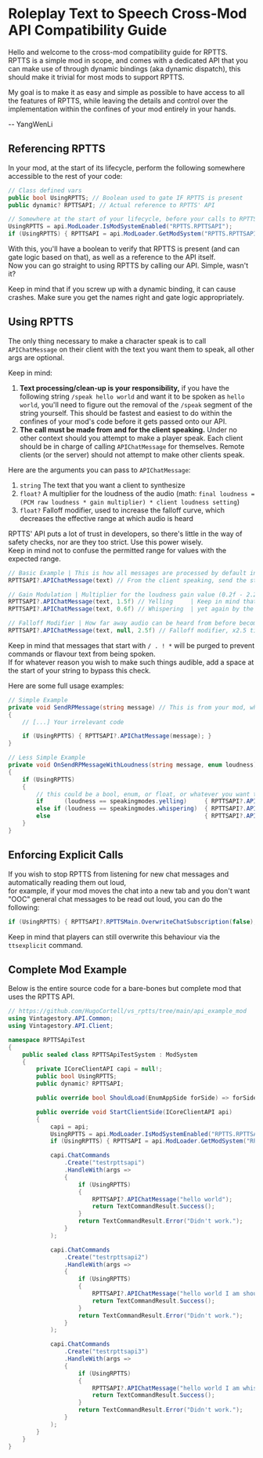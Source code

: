 # Roleplay Text to Speech Cross-Mod API Compatibility Guide
Hello and welcome to the cross-mod compatibility guide for RPTTS.<br>
RPTTS is a simple mod in scope, and comes with a dedicated API that you can make use of through dynamic bindings (aka dynamic dispatch), this should make it trivial for most mods to support RPTTS.

My goal is to make it as easy and simple as possible to have access to all the features of RPTTS, while leaving the details and control over the implementation within the confines of your mod entirely in your hands.

-- YangWenLi

## Referencing RPTTS
In your mod, at the start of its lifecycle, perform the following somewhere accessible to the rest of your code:
```cs
// Class defined vars
public bool UsingRPTTS; // Boolean used to gate IF RPTTS is present
public dynamic? RPTTSAPI; // Actual reference to RPTTS' API

// Somewhere at the start of your lifecycle, before your calls to RPTTS are expected, eg StartClientSide
UsingRPTTS = api.ModLoader.IsModSystemEnabled("RPTTS.RPTTSAPI");
if (UsingRPTTS) { RPTTSAPI = api.ModLoader.GetModSystem("RPTTS.RPTTSAPI"); }
```
With this, you'll have a boolean to verify that RPTTS is present (and can gate logic based on that), as well as a reference to the API itself.<br>
Now you can go straight to using RPTTS by calling our API. Simple, wasn't it?

Keep in mind that if you screw up with a dynamic binding, it can cause crashes. Make sure you get the names right and gate logic appropriately.

## Using RPTTS
The only thing necessary to make a character speak is to call `APIChatMessage` on their client with the text you want them to speak, all other args are optional.

Keep in mind:
1. **Text processing/clean-up is your responsibility,** if you have the following string `/speak hello world` and want it to be spoken as `hello world`, you'll need to figure out the removal of the `/speak` segment of the string yourself. This should be fastest and easiest to do within the confines of your mod's code before it gets passed onto our API.
2. **The call must be made from and for the client speaking.** Under no other context should you attempt to make a player speak. Each client should be in charge of calling `APIChatMessage` for themselves. Remote clients (or the server) should not attempt to make other clients speak.

Here are the arguments you can pass to `APIChatMessage`:
1. `string` The text that you want a client to synthesize
2. `float?` A multiplier for the loudness of the audio (math: `final loudness = (PCM raw loudness * gain multiplier) * client loudness setting`)
3. `float?` Falloff modifier, used to increase the falloff curve, which decreases the effective range at which audio is heard

RPTTS' API puts a lot of trust in developers, so there's little in the way of safety checks, nor are they too strict. Use this power wisely.<br>
Keep in mind not to confuse the permitted range for values with the expected range.
```cs
// Basic Example | This is how all messages are processed by default in RPTTS, no frills, uses the default settings that Yang lovingly set
RPTTSAPI?.APIChatMessage(text) // From the client speaking, send the string of text to be said like this

// Gain Modulation | Multiplier for the loudness gain value (0.2f - 2.25f) (slightly stringer clamp for local 2D playback)
RPTTSAPI?.APIChatMessage(text, 1.5f) // Yelling		| Keep in mind that this value alters the PCM, with the result then still being multiplied
RPTTSAPI?.APIChatMessage(text, 0.6f) // Whispering	| yet again by the user's settings. So loudness is ultimately relative to player taste.

// Falloff Modifier | How far away audio can be heard from before becoming inaudible (1f - 8f) (60 blocks to 7.5 blocks)
RPTTSAPI?.APIChatMessage(text, null, 2.5f) // Falloff modifier, x2.5 times shorter distance
```
Keep in mind that messages that start with `/ . ! *` will be purged to prevent commands or flavour text from being spoken.<br>
If for whatever reason you wish to make such things audible, add a space at the start of your string to bypass this check.

Here are some full usage examples:
```cs
// Simple Example
private void SendRPMessage(string message) // This is from your mod, wherever you make or recieve a string to be sent in chat
{
	// [...] Your irrelevant code

	if (UsingRPTTS) { RPTTSAPI?.APIChatMessage(message); }
}

// Less Simple Example
private void OnSendRPMessageWithLoudness(string message, enum loudness) // How fancy of your mod to use enums for a state machine!
{
	if (UsingRPTTS)
	{
		// this could be a bool, enum, or float, or whatever you want to use to divide up the modes of speaking
		if		(loudness == speakingmodes.yelling)		{ RPTTSAPI?.APIChatMessage(message, 1.45f); }
		else if	(loudness == speakingmodes.whispering)	{ RPTTSAPI?.APIChatMessage(message, 0.65f, 5f); }
		else											{ RPTTSAPI?.APIChatMessage(message); }
	}
}
```

## Enforcing Explicit Calls
If you wish to stop RPTTS from listening for new chat messages and automatically reading them out loud,<br>
for example, if your mod moves the chat into a new tab and you don't want "OOC" general chat messages to be read out loud, you can do the following:
```cs
if (UsingRPTTS) { RPTTSAPI?.RPTTSMain.OverwriteChatSubscription(false); } // False as in set the subscription to false
```
Keep in mind that players can still overwrite this behaviour via the `ttsexplicit` command.

## Complete Mod Example
Below is the entire source code for a bare-bones but complete mod that uses the RPTTS API.
```cs
// https://github.com/HugoCortell/vs_rptts/tree/main/api_example_mod
using Vintagestory.API.Common;
using Vintagestory.API.Client;

namespace RPTTSApiTest
{
	public sealed class RPTTSApiTestSystem : ModSystem
	{
		private ICoreClientAPI capi = null!;
		public bool UsingRPTTS;
		public dynamic? RPTTSAPI;

		public override bool ShouldLoad(EnumAppSide forSide) => forSide == EnumAppSide.Client;

		public override void StartClientSide(ICoreClientAPI api)
		{
			capi = api;
			UsingRPTTS = api.ModLoader.IsModSystemEnabled("RPTTS.RPTTSAPI");
			if (UsingRPTTS) { RPTTSAPI = api.ModLoader.GetModSystem("RPTTS.RPTTSAPI"); }

			capi.ChatCommands
				.Create("testrpttsapi")
				.HandleWith(args =>
				{
					if (UsingRPTTS)
					{
						RPTTSAPI?.APIChatMessage("hello world");
						return TextCommandResult.Success();
					}
					return TextCommandResult.Error("Didn't work.");
				}
			);

			capi.ChatCommands
				.Create("testrpttsapi2")
				.HandleWith(args =>
				{
					if (UsingRPTTS)
					{
						RPTTSAPI?.APIChatMessage("hello world I am shouting", 2f);
						return TextCommandResult.Success();
					}
					return TextCommandResult.Error("Didn't work.");
				}
			);

			capi.ChatCommands
				.Create("testrpttsapi3")
				.HandleWith(args =>
				{
					if (UsingRPTTS)
					{
						RPTTSAPI?.APIChatMessage("hello world I am whispering", 0.5f, 8f);
						return TextCommandResult.Success();
					}
					return TextCommandResult.Error("Didn't work.");
				}
			);
		}
	}
}
```

